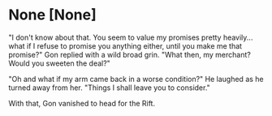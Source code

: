 # None [None]
"I don't know about that. You seem to value my promises pretty heavily... what if I refuse to promise you anything either, until you make me that promise?" Gon replied with a wild broad grin. "What then, my merchant? Would you sweeten the deal?"

"Oh and what if my arm came back in a worse condition?" He laughed as he turned away from her. "Things I shall leave you to consider."

With that, Gon vanished to head for the Rift.
